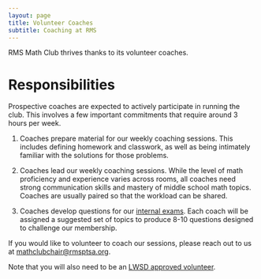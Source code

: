```yaml
---
layout: page
title: Volunteer Coaches
subtitle: Coaching at RMS
---
```


RMS Math Club thrives thanks to its volunteer coaches.

# Responsibilities
Prospective coaches are expected to actively participate in running the club. This involves a few important commitments that
require around 3 hours per week.

1. Coaches prepare material for our weekly coaching sessions. This includes defining homework and classwork, as well as
being intimately familiar with the solutions for those problems.

2. Coaches lead our weekly coaching sessions. While the level of math proficiency and experience varies across rooms, all
coaches need strong communication skills and mastery of middle school math topics. Coaches are usually paired so that the
workload can be shared.

3. Coaches develop questions for our <a href="/exams">internal exams</a>. Each coach will be assigned a suggested set of 
topics to produce 8-10 questions designed to challenge our membership.

If you would like to volunteer to coach our sessions, please reach
out to us at <a href="mailto:mathclubchair@rmsptsa.org">mathclubchair@rmsptsa.org</a>.

Note that you will also need to be an
<a href="https://www.lwsd.org/get-involved/volunteering-in-lwsd" target="_blank">LWSD approved volunteer</a>.